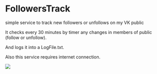 # FollowersTrack
simple service to track new followers or unfollows on my VK public

It checks every 30 minutes by timer any changes in members of public (follow or unfollow). 

And logs it into a LogFile.txt.

Also this service requires internet connection. 

<img src = "https://pp.vk.me/c638526/v638526859/166b7/NoGwMTG2M2E.jpg"/>
